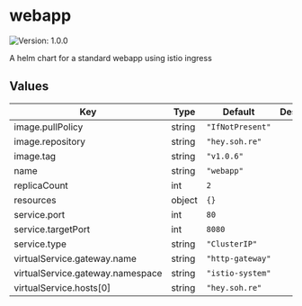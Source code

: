 # webapp

![Version: 1.0.0](https://img.shields.io/badge/Version-1.0.0-informational?style=flat-square)

A helm chart for a standard webapp using istio ingress

## Values

| Key | Type | Default | Description |
|-----|------|---------|-------------|
| image.pullPolicy | string | `"IfNotPresent"` |  |
| image.repository | string | `"hey.soh.re"` |  |
| image.tag | string | `"v1.0.6"` |  |
| name | string | `"webapp"` |  |
| replicaCount | int | `2` |  |
| resources | object | `{}` |  |
| service.port | int | `80` |  |
| service.targetPort | int | `8080` |  |
| service.type | string | `"ClusterIP"` |  |
| virtualService.gateway.name | string | `"http-gateway"` |  |
| virtualService.gateway.namespace | string | `"istio-system"` |  |
| virtualService.hosts[0] | string | `"hey.soh.re"` |  |

